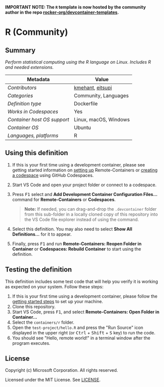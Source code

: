 **IMPORTANT NOTE: The `R` template is now hosted by the community author in the
repo
[rocker-org/devcontainer-templates](https://github.com/rocker-org/devcontainer-templates/tree/main/src/r-ver).**

# R (Community)

## Summary

_Perform statistical computing using the R language on Linux. Includes R and
needed extensions._

| Metadata                    | Value                                                                      |
| --------------------------- | -------------------------------------------------------------------------- |
| _Contributors_              | [kmehant](mailto:kmehant@gmail.com), [eitsupi](https://github.com/eitsupi) |
| _Categories_                | Community, Languages                                                       |
| _Definition type_           | Dockerfile                                                                 |
| _Works in Codespaces_       | Yes                                                                        |
| _Container host OS support_ | Linux, macOS, Windows                                                      |
| _Container OS_              | Ubuntu                                                                     |
| _Languages, platforms_      | R                                                                          |

## Using this definition

1. If this is your first time using a development container, please see getting
   started information on
   [setting up](https://aka.ms/vscode-remote/containers/getting-started)
   Remote-Containers or
   [creating a codespace](https://aka.ms/ghcs-open-codespace) using GitHub
   Codespaces.

2. Start VS Code and open your project folder or connect to a codespace.

3. Press <kbd>F1</kbd> select and **Add Development Container Configuration
   Files...** command for **Remote-Containers** or **Codespaces**.

    > **Note:** If needed, you can drag-and-drop the `.devcontainer` folder from
    > this sub-folder in a locally cloned copy of this repository into the VS
    > Code file explorer instead of using the command.

4. Select this definition. You may also need to select **Show All
   Definitions...** for it to appear.

5. Finally, press <kbd>F1</kbd> and run **Remote-Containers: Reopen Folder in
   Container** or **Codespaces: Rebuild Container** to start using the
   definition.

## Testing the definition

This definition includes some test code that will help you verify it is working
as expected on your system. Follow these steps:

1. If this is your first time using a development container, please follow the
   [getting started steps](https://aka.ms/vscode-remote/containers/getting-started)
   to set up your machine.
2. Clone this repository.
3. Start VS Code, press <kbd>F1</kbd>, and select **Remote-Containers: Open
   Folder in Container...**
4. Select the `containers/r` folder.
5. Open the `test-project/hello.R` and press the "Run Source" icon displayed in
   the upper right (or <kbd>Ctrl</kbd> + <kbd>Shift</kbd> + <kbd>S</kbd> key) to
   run the code.
6. You should see "Hello, remote world!" in a terminal window after the program
   executes.

## License

Copyright (c) Microsoft Corporation. All rights reserved.

Licensed under the MIT License. See
[LICENSE](https://github.com/microsoft/vscode-dev-containers/blob/main/LICENSE).
